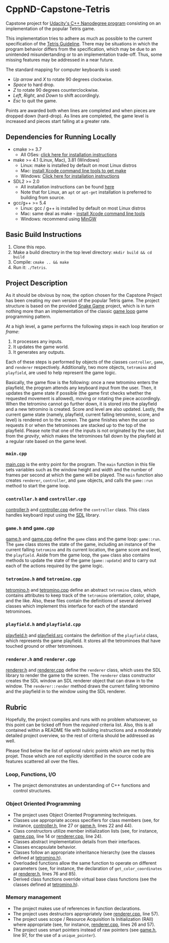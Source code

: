 # CppND-Capstone-Tetris

Capstone project for [Udacity's C++ Nanodegree program](https://www.udacity.com/course/c-plus-plus-nanodegree--nd213) consisting on an implementation of the popular Tetris game.

This implementation tries to adhere as much as possible to the current specification of the [Tetris Guideline](https://tetris.fandom.com/wiki/Tetris_Guideline). There may be situations in which the program behavior differs from the specification, which may be due to an unintended misundertanding or to an implementation trade-off. Thus, some missing features may be addressed in a near future.

The standard mapping for computer keyboards is used:

- *Up arrow* and *X* to rotate 90 degrees clockwise.
- *Space* to hard drop.
- *Z* to rotate 90 degrees counterclockwise.
- *Left*, *Right*, and *Down* to shift accordingly.
- *Esc* to quit the game.

Points are awarded both when lines are completed and when pieces are dropped down (hard-drop). As lines are completed, the game level is increased and pieces start falling at a greater rate.

## Dependencies for Running Locally
* cmake >= 3.7
  * All OSes: [click here for installation instructions](https://cmake.org/install/)
* make >= 4.1 (Linux, Mac), 3.81 (Windows)
  * Linux: make is installed by default on most Linux distros
  * Mac: [install Xcode command line tools to get make](https://developer.apple.com/xcode/features/)
  * Windows: [Click here for installation instructions](http://gnuwin32.sourceforge.net/packages/make.htm)
* SDL2 >= 2.0
  * All installation instructions can be found [here](https://wiki.libsdl.org/Installation)
  * Note that for Linux, an `apt` or `apt-get` installation is preferred to building from source.
* gcc/g++ >= 5.4
  * Linux: gcc / g++ is installed by default on most Linux distros
  * Mac: same deal as make - [install Xcode command line tools](https://developer.apple.com/xcode/features/)
  * Windows: recommend using [MinGW](http://www.mingw.org/)

## Basic Build Instructions

1. Clone this repo.
2. Make a build directory in the top level directory: `mkdir build && cd build`
3. Compile: `cmake .. && make`
4. Run it: `./Tetris`.

## Project Description

As it should be obvious by now, the option chosen for the Capstone Project has been creating my own version of the popular Tetris game. The project structure is based on the provided [Snake Game](https://github.com/udacity/CppND-Capstone-Snake-Game) project, which is in turn nothing more than an implementation of the classic [game loop](https://gameprogrammingpatterns.com/game-loop.html) game programming pattern.

At a high level, a game performs the following steps in each loop iteration or *frame*:

1. It processes any inputs.
2. It updates the game world.
3. It generates any outputs.

Each of these steps is performed by objects of the classes `controller`, `game`, and `renderer` respectively. Additionally, two more objects, `tetromino` and `playfield`, are used to help represent the game logic.

Basically, the game flow is the following: once a new tetromino enters the playfield, the program attends any keyboard input from the user. Then, it updates the game state if possible (the game first checks whether the requested movement is allowed), moving or rotating the piece accordingly. When the tetromino cannot go further down, it is stored into the playfield and a new tetromino is created. Score and level are also updated. Lastly, the current game state (namely, playfield, current falling tetromino, score, and level) is rendered on to the screen. The game finishes when the user so requests it or when the tetrominoes are stacked up to the top of the playfield. Please note that one of the inputs is not originated by the user, but from the *gravity*, which makes the tetrominoes fall down by the playfield at a regular rate based on the game level.

### `main.cpp`

[main.cpp](/src/main.cpp) is the entry point for the program. The `main` function in this file sets variables such as the window height and width and the number of frames per second at which the game will be played. The `main` function also creates `renderer`, `controller`, and `game` objects, and calls the `game::run` method to start the game loop.

### `controller.h` and `controller.cpp`

[controller.h](src/controller.h) and [controller.cpp](src/controller.cpp) define the `controller` class. This class handles keyboard input using the [SDL](https://www.libsdl.org/) library.

### `game.h` and `game.cpp`

[game.h](src/game.h) and [game.cpp](src/game.cpp) define the `game` class and the game loop: `game::run`. The `game` class stores the state of the game, including an instance of the current falling `tetromino` and its current location, the game score and level, the `playfield`. Aside from the game loop, the `game` class also contains methods to update the state of the game (`game::update`) and to carry out each of the actions required by the game logic.

### `tetromino.h` and `tetromino.cpp`

[tetromino.h](src/tetromino.h) and [tetromino.cpp](src/tetromino.cpp) define an abstract `tetromino` class, which contains attributes to keep track of the `tetromino` orientation, color, shape, and the like. Also, these files contain the definitions of several derived classes which implement this interface for each of the standard tetrominoes.

### `playfield.h` and `playfield.cpp`

[playfield.h](src/playfield.h) and [playfield.src](src/playfield.src) contains the definition of the `playfield` class, which represents the game playfield. It stores all the tetrominoes that have touched ground or other tetrominoes.

### `renderer.h` and `renderer.cpp`

[renderer.h](src/renderer.h) and [renderer.cpp](src/renderer.cpp) define the `renderer` class, which uses the SDL library to render the game to the screen. The `renderer` class constructor creates the SDL window an SDL renderer object that can draw in to the window. The `renderer::render` method draws the current falling tetromino and the playfield in to the window using the SDL renderer.

## Rubric

Hopefully, the project compiles and runs with no problem whatsoever, so this point can be ticked off from the *required* criteria list. Also, this is all contained within a README file with building instructions and a moderately detailed project overview, so the rest of criteria should be addressed as well.

Please find below the list of optional rubric points which are met by this projet. Those which are not explicitly identified in the source code are features scattered all over the files.

### Loop, Functions, I/O

- The project demonstrates an understanding of C++ functions and control structures.

### Object Oriented Programming

- The project uses Object Oriented Programming techniques.
- Classes use appropriate access specifiers for class members (see, for instance, [controller.h](src/controller.h), line 27 or [game.h](src/game.h), lines 22 and 44).
- Class constructors utilize member initialization lists (see, for instance, [game.cpp](src/game.cpp), line 14 or [renderer.cpp](src/renderer.cpp), line 24).
- Classes abstract implementation details from their interfaces.
- Classes encapsulate behavior.
- Classes follow an appropriate inheritance hierarchy (see the classes defined at [tetromino.h](src/tetromino.h)).
- Overloaded functions allow the same function to operate on different parameters (see, for instance, the declaration of `get_color_coordinates` at [renderer.h](src/renderer.h), lines 76 and 85).
- Derived class functions override virtual base class functions (see the classes defined at [tetromino.h](src/tetromino.h)).

### Memory management

- The project makes use of references in function declarations.
- The project uses destructors appropriately (see [renderer.cpp](src/renderer.cpp), line 57).
- The project uses scope / Resource Acquisition Is Initialization (RAII) where appropriate (see, for instance, [renderer.cpp](src/renderer.cpp), lines 26 and 57).
- The project uses smart pointers instead of raw pointers (see [game.h](src/game.h), line 97, for the use of a `unique_pointer`).
